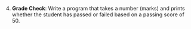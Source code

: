4. **Grade Check**: Write a program that takes a number (marks) and prints whether the student has passed or failed based on a passing score of 50.
